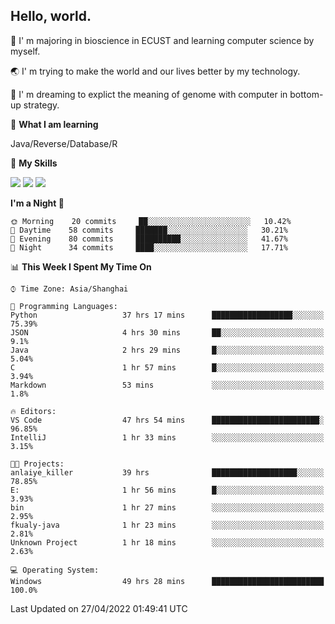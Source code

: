 ## Hello, world.

🏫 I' m majoring in bioscience in ECUST and learning computer science by myself.

🌏 I' m trying to make the world and our lives better by my technology.

🧬 I' m dreaming to explict the meaning of genome with computer in bottom-up strategy.

🔡 **What I am learning**

Java/Reverse/Database/R

🌟 **My Skills**

![](https://img.shields.io/badge/-Python-3e74a2?style=flat-square&logo=Python&logoColor=fff)
![](https://img.shields.io/badge/-Linux-000000?style=flat-square&logo=Linux&logoColor=fff)
![](https://img.shields.io/badge/-Docker-2496ED?style=flat-square&logo=Docker&logoColor=fff)

<!--START_SECTION:waka-->
**I'm a Night 🦉** 

```text
🌞 Morning    20 commits     ██░░░░░░░░░░░░░░░░░░░░░░░   10.42% 
🌆 Daytime    58 commits     ███████░░░░░░░░░░░░░░░░░░   30.21% 
🌃 Evening    80 commits     ██████████░░░░░░░░░░░░░░░   41.67% 
🌙 Night      34 commits     ████░░░░░░░░░░░░░░░░░░░░░   17.71%

```


📊 **This Week I Spent My Time On** 

```text
⌚︎ Time Zone: Asia/Shanghai

💬 Programming Languages: 
Python                   37 hrs 17 mins      ██████████████████░░░░░░░   75.39% 
JSON                     4 hrs 30 mins       ██░░░░░░░░░░░░░░░░░░░░░░░   9.1% 
Java                     2 hrs 29 mins       █░░░░░░░░░░░░░░░░░░░░░░░░   5.04% 
C                        1 hr 57 mins        █░░░░░░░░░░░░░░░░░░░░░░░░   3.94% 
Markdown                 53 mins             ░░░░░░░░░░░░░░░░░░░░░░░░░   1.8%

🔥 Editors: 
VS Code                  47 hrs 54 mins      ████████████████████████░   96.85% 
IntelliJ                 1 hr 33 mins        ░░░░░░░░░░░░░░░░░░░░░░░░░   3.15%

🐱‍💻 Projects: 
anlaiye_killer           39 hrs              ███████████████████░░░░░░   78.85% 
E:                       1 hr 56 mins        █░░░░░░░░░░░░░░░░░░░░░░░░   3.93% 
bin                      1 hr 27 mins        ░░░░░░░░░░░░░░░░░░░░░░░░░   2.95% 
fkualy-java              1 hr 23 mins        ░░░░░░░░░░░░░░░░░░░░░░░░░   2.81% 
Unknown Project          1 hr 18 mins        ░░░░░░░░░░░░░░░░░░░░░░░░░   2.63%

💻 Operating System: 
Windows                  49 hrs 28 mins      █████████████████████████   100.0%

```


 Last Updated on 27/04/2022 01:49:41 UTC
<!--END_SECTION:waka-->


<!--
**Shigure19/Shigure19** is a ✨ _special_ ✨ repository because its `README.md` (this file) appears on your GitHub profile.

Here are some ideas to get you started:

- 🔭 I’m currently working on ...
- 🌱 I’m currently learning ...
- 👯 I’m looking to collaborate on ...
- 🤔 I’m looking for help with ...
- 💬 Ask me about ...
- 📫 How to reach me: ...
- 😄 Pronouns: ...
- ⚡ Fun fact: ...
-->
